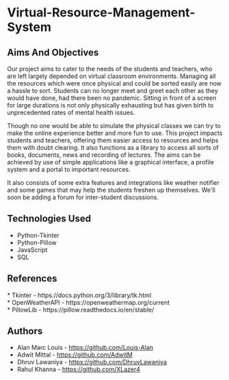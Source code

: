 # Virtual-Resource-Management-System

<h2> Aims And Objectives </h2>

Our project aims to cater to the needs of the students and teachers, who are left largely depended on virtual classroom environments. Managing all the resources which were once physical and could be sorted easily are now a hassle to sort. Students can no longer meet and greet each other as they would have done, had there been no pandemic. Sitting in front of a screen for large durations is not only physically exhausting but has given birth to unprecedented rates of mental health issues. 

Though no one would be able to simulate the physical classes we can try to make the online experience better and more fun to use. This project impacts students and teachers, offering them easier access to resources and helps them with doubt clearing. It also functions as a library to access all sorts of books, documents, news and recording of lectures. The aims can be achieved by use of simple applications like a graphical interface, a profile system and a portal to important resources. 

It also consists of some extra features and integrations like weather notifier and some games that may help the students freshen up themselves. We'll soon be adding a forum for inter-student discussions. 

<h2> Technologies Used </h2> 

* Python-Tkinter <br>
* Python-Pillow <br>
* JavaScript <br>
* SQL <br>

<h2> References </h2>
* Tkinter - https://docs.python.org/3/library/tk.html <br>
* OpenWeatherAPI - https://openweathermap.org/current <br>
* PillowLib - https://pillow.readthedocs.io/en/stable/ <br>
<h2> Authors </h2>

* Alan Marc Louis - https://github.com/Louis-Alan <br>
* Adwit Mittal - https://github.com/AdwitM <br>
* Dhruv Lawaniya - https://github.com/DhruvLawaniya <br>
* Rahul Khanna - https://github.com/XLazer4 <br>
